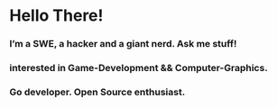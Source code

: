 
# Hello There!

### I’m a SWE, a hacker and a giant nerd. Ask me stuff!  

### interested in Game-Development && Computer-Graphics.

### Go developer. Open Source enthusiast.
